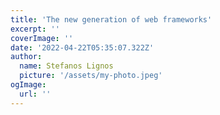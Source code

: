```yaml
---
title: 'The new generation of web frameworks'
excerpt: ''
coverImage: ''
date: '2022-04-22T05:35:07.322Z'
author:
  name: Stefanos Lignos
  picture: '/assets/my-photo.jpeg'
ogImage:
  url: ''
---
```



